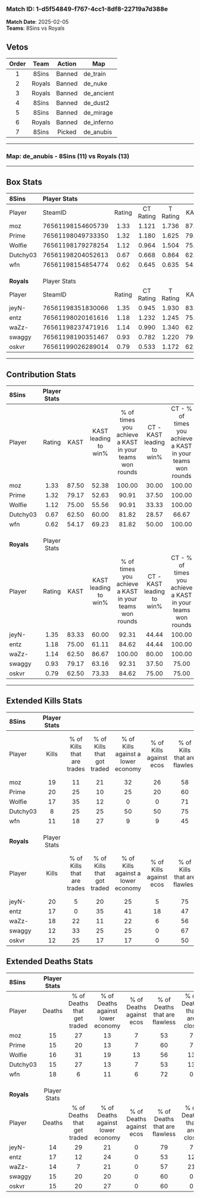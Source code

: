 ### Match ID: 1-d5f54849-f767-4cc1-8df8-22719a7d388e  
**Match Date**: 2025-02-05  
**Teams**: 8Sins vs Royals  

## Vetos  

| Order | Team | Action | Map |
| :---: | :--: | :----: | --- |
| 1 | 8Sins | Banned | de_train |
| 2 | Royals | Banned | de_nuke |
| 3 | Royals | Banned | de_ancient |
| 4 | 8Sins | Banned | de_dust2 |
| 5 | 8Sins | Banned | de_mirage |
| 6 | Royals | Banned | de_inferno |
| 7 | 8Sins | Picked | de_anubis |

---  

### **Map**: de_anubis - 8Sins (11) vs Royals (13)  
---  

## Box Stats  

| **8Sins**  | Player Stats      |        |           |          |       |      |       |         |        |      |     |
| :- | :- | :-: | :-: | :-: | :-: | :-: | :-: | :-: | :-: | :-: | :-: |
| Player     | SteamID           | Rating | CT Rating | T Rating | KAST  | ADR  | Kills | Assists | Deaths | K/D  | HS% |
| moz        | 76561198154605739 |  1.33  |   1.121   |  1.736   | 87.50 | 83.3 |  19   |    4    |   15   | 1.27 | 42  |
| Prime      | 76561198049733350 |  1.32  |   1.180   |  1.625   | 79.17 | 87.0 |  20   |    4    |   15   | 1.33 | 50  |
| Wolfie     | 76561198179278254 |  1.12  |   0.964   |  1.504   | 75.00 | 73.8 |  17   |    5    |   16   | 1.06 | 64  |
| Dutchy03   | 76561198204052613 |  0.67  |   0.668   |  0.864   | 62.50 | 55.0 |   8   |    6    |   15   | 0.53 | 50  |
| wfn        | 76561198154854774 |  0.62  |   0.645   |  0.635   | 54.17 | 48.6 |  11   |    2    |   18   | 0.61 | 27  |
|            |                   |        |           |          |       |      |       |         |        |      |     |
|            |                   |        |           |          |       |      |       |         |        |      |     |
|            |                   |        |           |          |       |      |       |         |        |      |     |
| **Royals** | Player Stats      |        |           |          |       |      |       |         |        |      |     |
| Player     | SteamID           | Rating | CT Rating | T Rating | KAST  | ADR  | Kills | Assists | Deaths | K/D  | HS% |
| jeyN-      | 76561198351830066 |  1.35  |   0.945   |  1.930   | 83.33 | 81.6 |  20   |    2    |   14   | 1.43 | 40  |
| entz       | 76561198020161616 |  1.18  |   1.232   |  1.245   | 75.00 | 96.3 |  17   |    6    |   17   | 1.00 | 35  |
| waZz-      | 76561198237471916 |  1.14  |   0.990   |  1.340   | 62.50 | 85.5 |  18   |    3    |   14   | 1.29 | 55  |
| swaggy     | 76561198190351467 |  0.93  |   0.782   |  1.220   | 79.17 | 51.4 |  12   |    7    |   15   | 0.80 | 58  |
| oskvr      | 76561199026289014 |  0.79  |   0.533   |  1.172   | 62.50 | 50.3 |  12   |    2    |   15   | 0.80 | 33  |
---  

## Contribution Stats  

| **8Sins**  | Player Stats |       |                      |                                                        |                           |                                                             |                          |                                                            |
| :- | :-: | :-: | :-: | :-: | :-: | :-: | :-: | :-: |
| Player     |    Rating    | KAST  | KAST leading to win% | % of times you achieve a KAST in your teams won rounds | CT - KAST leading to win% | CT - % of times you achieve a KAST in your teams won rounds | T - KAST leading to win% | T - % of times you achieve a KAST in your teams won rounds |
| moz        |     1.33     | 87.50 |        52.38         |                         100.00                         |           30.00           |                           100.00                            |          72.73           |                           100.00                           |
| Prime      |     1.32     | 79.17 |        52.63         |                         90.91                          |           37.50           |                           100.00                            |          63.64           |                           87.50                            |
| Wolfie     |     1.12     | 75.00 |        55.56         |                         90.91                          |           33.33           |                           100.00                            |          77.78           |                           87.50                            |
| Dutchy03   |     0.67     | 62.50 |        60.00         |                         81.82                          |           28.57           |                            66.67                            |          87.50           |                           87.50                            |
| wfn        |     0.62     | 54.17 |        69.23         |                         81.82                          |           50.00           |                           100.00                            |          85.71           |                           75.00                            |
|            |              |       |                      |                                                        |                           |                                                             |                          |                                                            |
|            |              |       |                      |                                                        |                           |                                                             |                          |                                                            |
|            |              |       |                      |                                                        |                           |                                                             |                          |                                                            |
| **Royals** | Player Stats |       |                      |                                                        |                           |                                                             |                          |                                                            |
| Player     |    Rating    | KAST  | KAST leading to win% | % of times you achieve a KAST in your teams won rounds | CT - KAST leading to win% | CT - % of times you achieve a KAST in your teams won rounds | T - KAST leading to win% | T - % of times you achieve a KAST in your teams won rounds |
| jeyN-      |     1.35     | 83.33 |        60.00         |                         92.31                          |           44.44           |                           100.00                            |          72.73           |                           88.89                            |
| entz       |     1.18     | 75.00 |        61.11         |                         84.62                          |           44.44           |                           100.00                            |          77.78           |                           77.78                            |
| waZz-      |     1.14     | 62.50 |        86.67         |                         100.00                         |           80.00           |                           100.00                            |          90.00           |                           100.00                           |
| swaggy     |     0.93     | 79.17 |        63.16         |                         92.31                          |           37.50           |                            75.00                            |          81.82           |                           100.00                           |
| oskvr      |     0.79     | 62.50 |        73.33         |                         84.62                          |           75.00           |                            75.00                            |          72.73           |                           88.89                            |
---  

## Extended Kills Stats  

| **8Sins**  | Player Stats |                            |                            |                                    |                         |                              |                                 |                                       |                    |           |
| :- | :-: | :-: | :-: | :-: | :-: | :-: | :-: | :-: | :-: | :-: |
| Player     |    Kills     | % of Kills that are trades | % of Kills that got traded | % of Kills against a lower economy | % of Kills against ecos | % of Kills that are flawless | % of Kills that are close duels | % of Kills that are assisted by flash | Pistol Round Kills | AWP Kills |
| moz        |      19      |             11             |             21             |                 32                 |           26            |              58              |                5                |                   0                   |         0          |     0     |
| Prime      |      20      |             25             |             10             |                 25                 |           20            |              60              |               10                |                   5                   |         5          |     2     |
| Wolfie     |      17      |             35             |             12             |                 0                  |            0            |              71              |                6                |                   6                   |         4          |     0     |
| Dutchy03   |      8       |             25             |             25             |                 50                 |           50            |              75              |                0                |                   0                   |         0          |     0     |
| wfn        |      11      |             18             |             27             |                 9                  |            9            |              45              |               18                |                   0                   |         1          |     5     |
|            |              |                            |                            |                                    |                         |                              |                                 |                                       |                    |           |
|            |              |                            |                            |                                    |                         |                              |                                 |                                       |                    |           |
|            |              |                            |                            |                                    |                         |                              |                                 |                                       |                    |           |
| **Royals** | Player Stats |                            |                            |                                    |                         |                              |                                 |                                       |                    |           |
| Player     |    Kills     | % of Kills that are trades | % of Kills that got traded | % of Kills against a lower economy | % of Kills against ecos | % of Kills that are flawless | % of Kills that are close duels | % of Kills that are assisted by flash | Pistol Round Kills | AWP Kills |
| jeyN-      |      20      |             5              |             20             |                 25                 |            5            |              75              |                5                |                   0                   |         2          |    10     |
| entz       |      17      |             0              |             35             |                 41                 |           18            |              47              |               12                |                  12                   |         1          |     0     |
| waZz-      |      18      |             22             |             11             |                 22                 |            6            |              56              |                0                |                   6                   |         0          |     0     |
| swaggy     |      12      |             33             |             25             |                 25                 |            0            |              67              |                8                |                   0                   |         1          |     0     |
| oskvr      |      12      |             25             |             17             |                 17                 |            0            |              50              |               17                |                   0                   |         0          |     0     |
## Extended Deaths Stats  

| **8Sins**  | Player Stats |                             |                                   |                          |                               |                            |                           |               |
| :- | :-: | :-: | :-: | :-: | :-: | :-: | :-: | :-: |
| Player     |    Deaths    | % of Deaths that get traded | % of Deaths against lower economy | % of Deaths against ecos | % of Deaths that are flawless | % of Deaths that are close | % of Deaths while blinded | Deaths to AWP |
| moz        |      15      |             27              |                13                 |            7             |              53               |             7              |             0             |       0       |
| Prime      |      15      |             20              |                13                 |            7             |              60               |             7              |             7             |       1       |
| Wolfie     |      16      |             31              |                19                 |            13            |              56               |             13             |             0             |       4       |
| Dutchy03   |      15      |             27              |                13                 |            7             |              53               |             13             |             7             |       2       |
| wfn        |      18      |              6              |                11                 |            6             |              72               |             0              |             6             |       3       |
|            |              |                             |                                   |                          |                               |                            |                           |               |
|            |              |                             |                                   |                          |                               |                            |                           |               |
|            |              |                             |                                   |                          |                               |                            |                           |               |
| **Royals** | Player Stats |                             |                                   |                          |                               |                            |                           |               |
| Player     |    Deaths    | % of Deaths that get traded | % of Deaths against lower economy | % of Deaths against ecos | % of Deaths that are flawless | % of Deaths that are close | % of Deaths while blinded | Deaths to AWP |
| jeyN-      |      14      |             29              |                21                 |            0             |              79               |             7              |             0             |       2       |
| entz       |      17      |             12              |                24                 |            0             |              53               |             12             |             6             |       3       |
| waZz-      |      14      |              7              |                21                 |            0             |              57               |             21             |             0             |       1       |
| swaggy     |      15      |             20              |                20                 |            0             |              60               |             0              |             0             |       0       |
| oskvr      |      15      |             20              |                27                 |            0             |              60               |             0              |             7             |       1       |
